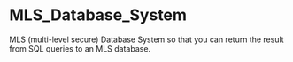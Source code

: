 # MLS_Database_System
 MLS (multi-level secure) Database System so that you can return the result from SQL queries to an MLS database.
